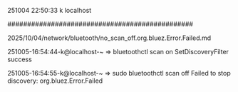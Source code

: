 251004
22:50:33
k
localhost

###############################################

2025/10/04/network/bluetooth/no_scan_off.org.bluez.Error.Failed.md

251005-16:54:44-k@localhost-~
=> bluetoothctl scan on
SetDiscoveryFilter success

251005-16:54:55-k@localhost-~
=> sudo bluetoothctl scan off
Failed to stop discovery: org.bluez.Error.Failed



